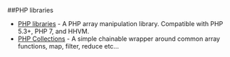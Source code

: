 ##PHP libraries
* [PHP libraries](https://www.gitbook.com/book/voku/arrayy/details) - A PHP array manipulation library. Compatible with PHP 5.3+, PHP 7, and HHVM.
* [PHP Collections](https://github.com/aaronds/php-collections) - A simple chainable wrapper around common array functions, map, filter, reduce etc...
